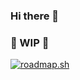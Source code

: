 ### Hi there 👋

### 🚧 WIP 🚧

[![roadmap.sh](https://api.roadmap.sh/v1-badge/tall/649b129bd99c9d67319accf6?variant=dark)](https://roadmap.sh)
<!--
**abreusleo/abreusleo** is a ✨ _special_ ✨ repository because its `README.md` (this file) appears on your GitHub profile.

Here are some ideas to get you started:

- 🔭 I’m currently working on ...
- 🌱 I’m currently learning ...
- 👯 I’m looking to collaborate on ...
- 🤔 I’m looking for help with ...
- 💬 Ask me about ...
- 📫 How to reach me: ...
- 😄 Pronouns: ...
- ⚡ Fun fact: ...
-->
